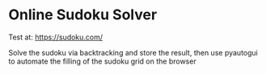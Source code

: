 #  Online Sudoku Solver

Test at:
    https://sudoku.com/

Solve the sudoku via backtracking and store the result, then 
use pyautogui to automate the filling of the sudoku grid on the browser 